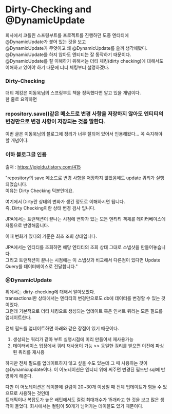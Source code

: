 Dirty-Checking and @DynamicUpdate
================
회사에서 코틀린 스프링부트를 프로젝트를 진행하던 도중 엔티티에 @DynamicUpdate가 붙어 있는 것을 보고  
@DynamicUpdate가 무엇이고 왜 @DynamicUpdate를 쓸까 생각해봤다. @DynamicUpdate를 하지 않아도 엔티티는 잘 동작하기 때문이다.  
@DynamicUpdate를 잘 이해하기 위해서는 더티 체킹(dirty checking)에 대해서도 이해하고 있어야 하기 때문에 더티 체킹부터 설명하겠다.  

### Dirty-Checking 
더티 체킹은 이동욱님의 스프링부트 책을 정독했다면 알고 있을 개념이다.  
한 줄로 요약하면  
### repository.save()같은 메소드로 변경 사항을 저장하지 않아도 엔티티의 변경만으로 변경 사항이 저장되는 것을 말한다.  

이번 글은 이동욱님의 블로그에 정리가 너무 잘되어 있어서 인용해왔다... 꼭 숙지해야 할 개념이다.

### 이하 블로그글 인용  

  출처 : https://jojoldu.tistory.com/415  

"repository의 save 메소드로 변경 사항을 저장하지 않았음에도 update 쿼리가 실행되었습니다.  
이유는 Dirty Checking 덕분인데요.  

여기에서 Dirty란 상태의 변화가 생긴 정도로 이해하시면 됩니다.  
즉, Dirty Checking이란 상태 변경 검사 입니다.  

JPA에서는 트랜잭션이 끝나는 시점에 변화가 있는 모든 엔티티 객체를 데이터베이스에 자동으로 반영해줍니다.  

이때 변화가 있다의 기준은 최초 조회 상태입니다.  

JPA에서는 엔티티를 조회하면 해당 엔티티의 조회 상태 그대로 스냅샷을 만들어놓습니다.  
그리고 트랜잭션이 끝나는 시점에는 이 스냅샷과 비교해서 다른점이 있다면 Update Query를 데이터베이스로 전달합니다."  

### @DynamicUpdate

위에서는 dirty-checking에 대해서 알아보았다.  
transactional한 상태에서는 엔티티의 변경만으로도 db에 데이터를 변경할 수 있는 것이었다.  
그런데 기본적으로 더티 체킹으로 생성되는 업데이트 혹은 인서트 쿼리는 모든 필드를 업데이트한다.

전체 필드를 업데이트하면 아래와 같은 장점이 있기 때문이다.

1. 생성되는 쿼리가 같아 부트 실행시점에 미리 만들어서 재사용가능  
2. 데이터베이스 입장에서 쿼리 재사용이 가능 >> 동일한 쿼리를 받으면 이전에 파싱된 쿼리를 재사용  

하지만 전체 필드를 업데이트하지 않고 싶을 수도 있는데 그 때 사용하는 것이  
@Dynamicupdate이다. 이 어노테이션은 엔티티 위에 써주면 변경된 필드만 sql에 반영하게 해준다.  

다만 이 어노테이션은 테이블에 컬럼이 20~30개 이상일 때 전체 업데이트가 힘들 수 있으므로 사용하는 것인데  
트래픽이나 복잡도가 높은 배민에서도 컬럼 최대개수가 15개라고 한 것을 보고 많은 생각이 들었다.
회사에서는 컬럼이 50개가 넘어가는 테이블도 있기 때문이다. 







